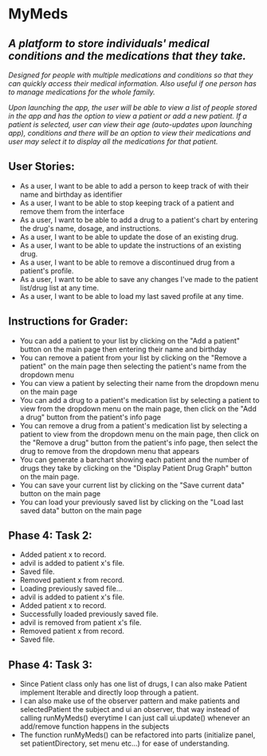 # MyMeds

## *A platform to store individuals' medical conditions and the medications that they take.*

*Designed for people with multiple medications and conditions so that they can quickly access their medical information. Also useful if one person has to manage medications for the whole family.*

*Upon launching the app, the user will be able to view a list of people stored in the app and has the option to view a patient or add a new patient. If a patient is selected, user can view their age (auto-updates upon launching app), conditions and there will be an option to view their medications and user may select it to display all the medications for that patient.*

## User Stories:
- As a user, I want to be able to add a person to keep track of with their name and birthday as identifier
- As a user, I want to be able to stop keeping track of a patient and remove them from the interface
- As a user, I want to be able to add a drug to a patient's chart by entering the drug's name, dosage, and instructions.
- As a user, I want to be able to update the dose of an existing drug.
- As a user, I want to be able to update the instructions of an existing drug.
- As a user, I want to be able to remove a discontinued drug from a patient's profile.
- As a user, I want to be able to save any changes I've made to the patient list/drug list at any time.
- As a user, I want to be able to load my last saved profile at any time.

## Instructions for Grader:
- You can add a patient to your list by clicking on the "Add a patient" button on the main page then entering their name and birthday
- You can remove a patient from your list by clicking on the "Remove a patient" on the main page then selecting the patient's name from the dropdown menu
- You can view a patient by selecting their name from the dropdown menu on the main page
- You can add a drug to a patient's medication list by selecting a patient to view from the dropdown menu on the main page, then click on the "Add a drug" button from the patient's info page
- You can remove a drug from a patient's medication list by selecting a patient to view from the dropdown menu on the main page, then click on the "Remove a drug" button from the patient's info page, then select the drug to remove from the dropdown menu that appears
- You can generate a barchart showing each patient and the number of drugs they take by clicking on the "Display Patient Drug Graph" button on the main page.
- You can save your current list by clicking on the "Save current data" button on the main page
- You can load your previously saved list by clicking on the "Load last saved data" button on the main page

## Phase 4: Task 2:
- Added patient x to record.
- advil is added to patient x's file.
- Saved file.
- Removed patient x from record.
- Loading previously saved file...
- advil is added to patient x's file.
- Added patient x to record.
- Successfully loaded previously saved file.
- advil is removed from patient x's file.
- Removed patient x from record.
- Saved file.

## Phase 4: Task 3:
- Since Patient class only has one list of drugs, I can also make Patient implement Iterable<Drug> and directly loop through a patient.
- I can also make use of the observer pattern and make patients and selectedPatient the subject and ui an observer, that way instead of calling runMyMeds() everytime I can just call ui.update() whenever an add/remove function happens in the subjects
- The function runMyMeds() can be refactored into parts (initialize panel, set patientDirectory, set menu etc...) for ease of understanding.
